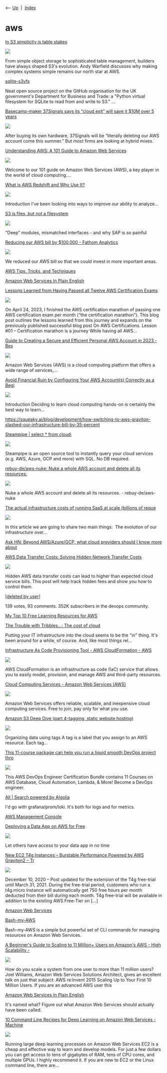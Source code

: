 <div class="nav">

⟵ [Up](index.html)  \|  [Index](index.html)

</div>

# aws

<div class="cards">

<div class="card">

<div class="card-title">

[In S3 simplicity is table
stakes](https://www.allthingsdistributed.com/2025/03/in-s3-simplicity-is-table-stakes.html)

</div>

<div class="card-image">

[![](https://www.allthingsdistributed.com/images/s3-pi-day-2025.png)](https://www.allthingsdistributed.com/2025/03/in-s3-simplicity-is-table-stakes.html)

</div>

From simple object storage to sophisticated table management, builders
have always shaped S3's evolution. Andy Warfield discusses why making
complex systems simple remains our north star at AWS.

</div>

<div class="card">

<div class="card-title">

[sqlite-s3vfs](https://simonwillison.net/2025/Feb/7/sqlite-s3vfs/#atom-everything)

</div>

Neat open source project on the GitHub organisation for the UK
government's Department for Business and Trade: a "Python virtual
filesystem for SQLite to read from and write to S3." …

</div>

<div class="card">

<div class="card-title">

[Basecamp-maker 37Signals says its “cloud exit” will save it \$10M over
5
years](https://arstechnica.com/information-technology/2024/10/basecamp-maker-37signals-says-its-cloud-exit-will-save-it-10m-over-5-years/)

</div>

<div class="card-image">

[![](https://cdn.arstechnica.net/wp-content/uploads/2024/10/GettyImages-1358638792.jpg)](https://arstechnica.com/information-technology/2024/10/basecamp-maker-37signals-says-its-cloud-exit-will-save-it-10m-over-5-years/)

</div>

After buying its own hardware, 37Signals will be “literally deleting our
AWS account come this summer.” But most firms are looking at hybrid
mixes.

</div>

<div class="card">

<div class="card-title">

[Understanding AWS: A 101 Guide to Amazon Web
Services](https://dev.to/buildwebcrumbs/understanding-aws-a-101-guide-to-amazon-web-services-1ipk)

</div>

<div class="card-image">

[![](https://media.dev.to/dynamic/image/width=1000,height=500,fit=cover,gravity=auto,format=auto/https%3A%2F%2Fdev-to-uploads.s3.amazonaws.com%2Fuploads%2Farticles%2Fb9hlrd13shke3autpioq.jpeg)](https://dev.to/buildwebcrumbs/understanding-aws-a-101-guide-to-amazon-web-services-1ipk)

</div>

Welcome to our 101 guide on Amazon Web Services (AWS), a key player in
the world of cloud computing....

</div>

<div class="card">

<div class="card-title">

[What is AWS Redshift and Why Use
It?](https://dev.to/cicube/what-is-aws-redshift-and-why-use-it-3l8g)

</div>

<div class="card-image">

[![](https://media.dev.to/dynamic/image/width=1000,height=500,fit=cover,gravity=auto,format=auto/https%3A%2F%2Fdev-to-uploads.s3.amazonaws.com%2Fuploads%2Farticles%2Fuqemfz9w2spu1jsxj32l.png)](https://dev.to/cicube/what-is-aws-redshift-and-why-use-it-3l8g)

</div>

Introduction I've been looking into ways to improve our ability to
analyze...

</div>

<div class="card">

<div class="card-title">

[S3 is files, but not a filesystem](https://calpaterson.com/s3.html)

</div>

<div class="card-image">

[![](https://calpaterson.com/images/photo/cal-misc.jpeg)](https://calpaterson.com/s3.html)

</div>

"Deep" modules, mismatched interfaces - and why SAP is so painful

</div>

<div class="card">

<div class="card-title">

[Reducing our AWS bill by \$100,000 - Fathom
Analytics](https://usefathom.com/blog/reduce-aws-bill)

</div>

<div class="card-image">

[![](https://usefathom.com/assets/src/blog/meta-reduce-aws-bill.jpg)](https://usefathom.com/blog/reduce-aws-bill)

</div>

We reduced our AWS bill so that we could invest in more important areas.

</div>

<div class="card">

<div class="card-title">

[AWS Tips, Tricks, and
Techniques](https://launchbylunch.com/posts/2014/Jan/29/aws-tips)

</div>

</div>

<div class="card">

<div class="card-title">

[Amazon Web Services In Plain
English](https://expeditedsecurity.com/aws-in-plain-english)

</div>

</div>

<div class="card">

<div class="card-title">

[Lessons Learned from Having Passed all Twelve AWS Certification
Exams](https://jiripik.com/2023/05/07/lessons-learned-from-having-passed-all-twelve-aws-certification-exams)

</div>

<div class="card-image">

[![](https://jiripik.com/wp-content/uploads/2023/05/AWS-Exam-History.png)](https://jiripik.com/2023/05/07/lessons-learned-from-having-passed-all-twelve-aws-certification-exams)

</div>

On April 24, 2023, I finished the AWS certification marathon of passing
one AWS certification exam per month (“the certification marathon”).
This blog post outlines the lessons learned from this journey and
expands on the previously published successful blog post On AWS
Certifications. Lesson \#01 – Certification marathon is a journey While
having all AWS...

</div>

<div class="card">

<div class="card-title">

[Guide to Creating a Secure and Efficient Personal AWS Account in 2023 -
Bes](https://dev.to/aws-builders/guide-to-creating-a-secure-and-efficient-personal-aws-account-in-2023-best-practices-for-first-time-users-4cfn)

</div>

<div class="card-image">

[![](https://dev-to-uploads.s3.amazonaws.com/uploads/articles/3otvb2z646ytpt1hl2rv.jpg)](https://dev.to/aws-builders/guide-to-creating-a-secure-and-efficient-personal-aws-account-in-2023-best-practices-for-first-time-users-4cfn)

</div>

Amazon Web Services (AWS) is a cloud computing platform that offers a
wide range of services,...

</div>

<div class="card">

<div class="card-title">

[Avoid Financial Ruin by Configuring Your AWS Account(s) Correctly as a
Begi](https://dev.to/thomasrauffenbart/avoid-financial-ruin-by-configuring-your-aws-accounts-correctly-as-a-beginner-5184)

</div>

<div class="card-image">

[![](https://media.dev.to/dynamic/image/width=1000,height=500,fit=cover,gravity=auto,format=auto/https%3A%2F%2Fdev-to-uploads.s3.amazonaws.com%2Fuploads%2Farticles%2Fq5br18e79fyfuj5rk6ye.jpg)](https://dev.to/thomasrauffenbart/avoid-financial-ruin-by-configuring-your-aws-accounts-correctly-as-a-beginner-5184)

</div>

Introduction Deciding to learn cloud computing hands-on is certainly the
best way to learn...

</div>

<div class="card">

<div class="card-title">

<https://squeaky.ai/blog/development/how-switching-to-aws-graviton-slashed-our-infrastructure-bill-by-35-percent>

</div>

</div>

<div class="card">

<div class="card-title">

[Steampipe \| select \* from cloud;](https://steampipe.io)

</div>

<div class="card-image">

[![](https://steampipe.io/images/steampipe-social-preview-4.png)](https://steampipe.io)

</div>

Steampipe is an open source tool to instantly query your cloud services
(e.g. AWS, Azure, GCP and more) with SQL. No DB required.

</div>

<div class="card">

<div class="card-title">

[rebuy-de/aws-nuke: Nuke a whole AWS account and delete all its
resources.](https://github.com/rebuy-de/aws-nuke)

</div>

<div class="card-image">

[![](https://opengraph.githubassets.com/11c9641a2efa3c7ea0bd4ee3c6c58581d8a9ba902fdce4fe2a08138c27da3382/rebuy-de/aws-nuke)](https://github.com/rebuy-de/aws-nuke)

</div>

Nuke a whole AWS account and delete all its resources. -
rebuy-de/aws-nuke

</div>

<div class="card">

<div class="card-title">

[The actual infrastructure costs of running SaaS at scale (billions of
reque](https://dev.to/dabeeeenster/the-actual-infrastructure-costs-of-running-saas-at-scale-billions-of-requestsmonth-5hlm)

</div>

<div class="card-image">

[![](https://media.dev.to/dynamic/image/width=1000,height=500,fit=cover,gravity=auto,format=auto/https%3A%2F%2Fdev-to-uploads.s3.amazonaws.com%2Fuploads%2Farticles%2Fv0fpxrfyotkqeigvsnef.png)](https://dev.to/dabeeeenster/the-actual-infrastructure-costs-of-running-saas-at-scale-billions-of-requestsmonth-5hlm)

</div>

In this article we are going to share two main things:  The evolution of
our infrastructure over...

</div>

<div class="card">

<div class="card-title">

[Ask HN: Beyond AWS/Azure/GCP, what cloud providers should I know more
about](https://news.ycombinator.com/item?id=31218268)

</div>

</div>

<div class="card">

<div class="card-title">

[AWS Data Transfer Costs: Solving Hidden Network Transfer
Costs](https://cloud.netapp.com/blog/aws-cvo-blg-aws-data-transfer-costs-solving-hidden-network-transfer-costs)

</div>

<div class="card-image">

[![](https://bluexp.netapp.com/hubfs/Small%20Image-AWS%20Data%20Transfer%20Pricing_%20Hidden%20Network%20Transfer%20Costs%20and%20What%20to%20Do%20About%20Them-1932x966.png)](https://cloud.netapp.com/blog/aws-cvo-blg-aws-data-transfer-costs-solving-hidden-network-transfer-costs)

</div>

Hidden AWS data transfer costs can lead to higher than expected cloud
service bills. This post will help track hidden fees and show you how to
control them.

</div>

<div class="card">

<div class="card-title">

[\[deleted by
user\]](https://www.reddit.com/r/devops/comments/t8es2r/what_are_some_pros_in_choosing_gcp_over_aws_or)

</div>

139 votes, 93 comments. 352K subscribers in the devops community.

</div>

<div class="card">

<div class="card-title">

[My Top 10 Free Learning Resources for
AWS](https://hashnode.tpschmidt.com/my-top-10-free-learning-resources-for-aws)

</div>

</div>

<div class="card">

<div class="card-title">

[The Trouble with Tribbles...: The cost of
cloud](https://ptribble.blogspot.com/2021/12/the-cost-of-cloud.html)

</div>

Putting your IT infrastructure into the cloud seems to be the "in"
thing. It's been around for a while, of course. And, like most things
rel...

</div>

<div class="card">

<div class="card-title">

[Infrastructure As Code Provisioning Tool - AWS CloudFormation -
AWS](https://aws.amazon.com/cloudformation)

</div>

<div class="card-image">

[![](https://a0.awsstatic.com/libra-css/images/logos/aws_logo_smile_1200x630.png)](https://aws.amazon.com/cloudformation)

</div>

AWS CloudFormation is an infrastructure as code (IaC) service that
allows you to easily model, provision, and manage AWS and third-party
resources.

</div>

<div class="card">

<div class="card-title">

[Cloud Computing Services - Amazon Web Services
(AWS)](https://aws.amazon.com)

</div>

<div class="card-image">

[![](https://a0.awsstatic.com/libra-css/images/logos/aws_logo_smile_1200x630.png)](https://aws.amazon.com)

</div>

Amazon Web Services offers reliable, scalable, and inexpensive cloud
computing services. Free to join, pay only for what you use.

</div>

<div class="card">

<div class="card-title">

[Amazon S3 Deep Dive (part 4-tagging, static website
hosting)](https://dev.to/aws-builders/amazon-s3-deep-dive-part-4-tagging-static-website-hosting-2a5d)

</div>

<div class="card-image">

[![](https://media.dev.to/dynamic/image/width=1000,height=500,fit=cover,gravity=auto,format=auto/https%3A%2F%2Fdev-to-uploads.s3.amazonaws.com%2Fuploads%2Farticles%2Fpm2jtt04eewtj5lb2j7n.jpg)](https://dev.to/aws-builders/amazon-s3-deep-dive-part-4-tagging-static-website-hosting-2a5d)

</div>

Organizing data using tags A tag is a label that you assign to an AWS
resource. Each tag...

</div>

<div class="card">

<div class="card-title">

[This 11-course package can help you run a liquid smooth DevOps project
thro](https://thenextweb.com/news/this-11-course-package-can-help-you-run-a-liquid-smooth-devops-project-through-aws)

</div>

<div class="card-image">

[![](https://img-cdn.tnwcdn.com/image/tnw-blurple?filter_last=1&fit=1280%2C640&url=https%3A%2F%2Fcdn0.tnwcdn.com%2Fwp-content%2Fblogs.dir%2F1%2Ffiles%2F2021%2F05%2FAWS-Devops.jpeg&signature=680b1f50d4e726a8dc27ade760e1ecb2)](https://thenextweb.com/news/this-11-course-package-can-help-you-run-a-liquid-smooth-devops-project-through-aws)

</div>

This AWS DevOps Engineer Certification Bundle contains 11 Courses on AWS
Database, Cloud Automation, Lambda, & More! Become a DevOps engineer.

</div>

<div class="card">

<div class="card-title">

[All \| Search powered by
Algolia](https://news.ycombinator.com/item?id=23309269)

</div>

I'd go with grafana/prom/loki. It's both for logs and for metrics.

</div>

<div class="card">

<div class="card-title">

[AWS Management
Console](https://us-east-2.console.aws.amazon.com/console/home?region=us-east-2)

</div>

</div>

<div class="card">

<div class="card-title">

[Deploying a Data App on AWS for
Free](https://towardsdatascience.com/deploying-a-data-app-on-aws-for-free-f62e121c049e?source=rss----7f60cf5620c9---4)

</div>

<div class="card-image">

[![](https://miro.medium.com/v2/resize:fit:1200/1*foJ2pa4CtDCLJ1bDasSnHQ.jpeg)](https://towardsdatascience.com/deploying-a-data-app-on-aws-for-free-f62e121c049e?source=rss----7f60cf5620c9---4)

</div>

Let others have access to your data app in no time

</div>

<div class="card">

<div class="card-title">

[New EC2 T4g Instances – Burstable Performance Powered by AWS Graviton2
–
Tr](https://aws.amazon.com/blogs/aws/new-t4g-instances-burstable-performance-powered-by-aws-graviton2)

</div>

<div class="card-image">

[![](https://d2908q01vomqb2.cloudfront.net/da4b9237bacccdf19c0760cab7aec4a8359010b0/2020/09/14/Site-Merch_Amazon-EC2-T4g_SocialMedia_1.png)](https://aws.amazon.com/blogs/aws/new-t4g-instances-burstable-performance-powered-by-aws-graviton2)

</div>

December 10, 2020 – Post updated for the extension of the T4g free-trial
until March 31, 2021. During the free-trial period, customers who run a
t4g.micro instance will automatically get 750 free hours per month
deducted from their bill during each month. T4g free-trial will be
available in addition to the existing AWS Free-Tier on \[…\]

</div>

<div class="card">

<div class="card-title">

[Amazon Web Services](https://adayinthelifeof.nl/2020/05/20/aws.html)

</div>

</div>

<div class="card">

<div class="card-title">

[Bash-my-AWS](https://bash-my-aws.org)

</div>

Bash-my-AWS is a simple but powerful set of CLI commands for managing
resources on Amazon Web Services.

</div>

<div class="card">

<div class="card-title">

[A Beginner's Guide to Scaling to 11 Million+ Users on Amazon's AWS -
High Scalability
-](http://highscalability.com/blog/2016/1/11/a-beginners-guide-to-scaling-to-11-million-users-on-amazons.html)

</div>

<div class="card-image">

[![](https://c2.staticflickr.com/2/1546/23690555693_2aa3c8c0f1_o.png)](http://highscalability.com/blog/2016/1/11/a-beginners-guide-to-scaling-to-11-million-users-on-amazons.html)

</div>

How do you scale a system from one user to more than 11 million users?
Joel Williams, Amazon Web Services Solutions Architect, gives an
excellent talk on just that subject: AWS re:Invent 2015 Scaling Up to
Your First 10 Million Users. If you are an advanced AWS user this

</div>

<div class="card">

<div class="card-title">

[Amazon Web Services In Plain
English](https://www.expeditedssl.com/aws-in-plain-english)

</div>

It's named what? Figure out what Amazon Web Services should actually
have been called.

</div>

<div class="card">

<div class="card-title">

[10 Command Line Recipes for Deep Learning on Amazon Web Services -
Machine](http://machinelearningmastery.com/command-line-recipes-deep-learning-amazon-web-services)

</div>

<div class="card-image">

[![](https://machinelearningmastery.com/wp-content/uploads/2017/08/10-Command-Line-Recipes-for-Deep-Learning-on-Amazon-Web-Services.jpg)](http://machinelearningmastery.com/command-line-recipes-deep-learning-amazon-web-services)

</div>

Running large deep learning processes on Amazon Web Services EC2 is a
cheap and effective way to learn and develop models. For just a few
dollars you can get access to tens of gigabytes of RAM, tens of CPU
cores, and multiple GPUs. I highly recommend it. If you are new to EC2
or the Linux command line, there are…

</div>

</div>
